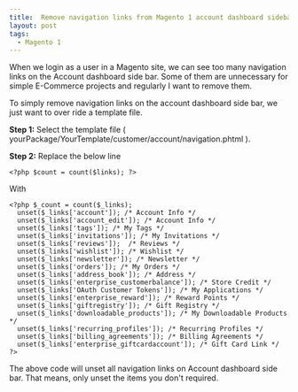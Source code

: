 ```yaml
---
title:  Remove navigation links from Magento 1 account dashboard sidebar
layout: post
tags:
  - Magento 1
---
```


When we login as a user in a Magento site, we can see too many navigation links on the Account dashboard side bar. Some of them are unnecessary for simple E-Commerce projects and regularly I want to remove them.

To simply remove navigation links on the account dashboard side bar, we just want to over ride a template file.

**Step 1:** Select the template file ( yourPackage/YourTemplate/customer/account/navigation.phtml ).

**Step 2:** Replace the below line

	<?php $count = count($links); ?>

With
    
	<?php $_count = count($_links);
      unset($_links['account']); /* Account Info */     
      unset($_links['account_edit']); /* Account Info */            
      unset($_links['tags']); /* My Tags */
      unset($_links['invitations']); /* My Invitations */
      unset($_links['reviews']);  /* Reviews */
      unset($_links['wishlist']); /* Wishlist */
      unset($_links['newsletter']); /* Newsletter */
      unset($_links['orders']); /* My Orders */
      unset($_links['address_book']); /* Address */
      unset($_links['enterprise_customerbalance']); /* Store Credit */
      unset($_links['OAuth Customer Tokens']); /* My Applications */
      unset($_links['enterprise_reward']); /* Reward Points */
      unset($_links['giftregistry']); /* Gift Registry */
      unset($_links['downloadable_products']); /* My Downloadable Products */
      unset($_links['recurring_profiles']); /* Recurring Profiles */
      unset($_links['billing_agreements']); /* Billing Agreements */
      unset($_links['enterprise_giftcardaccount']); /* Gift Card Link */
	?>

The above code will unset all navigation links on Account dashboard side bar. That means, only unset the items you don't required.
